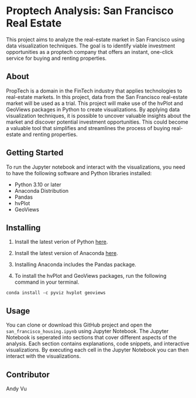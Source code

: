 # Proptech Analysis: San Francisco Real Estate
This project aims to analyze the real-estate market in San Francisco using data visualization techniques. The goal is to identify viable investment opportunities as a proptech company that offers an instant, one-click service for buying and renting properties.

## About
PropTech is a domain in the FinTech industry that applies technologies to real-estate markets. In this project, data from the San Francisco real-estate market will be used as a trial. This project will make use of the hvPlot and GeoViews packages in Python to create visualizations. By applying data visualization techniques, it is possible to uncover valuable insights about the market and discover potential investment opportunities. This could become a valuable tool that simplifies and streamlines the process of buying real-estate and renting properties.  

## Getting Started
To run the Jupyter notebook and interact with the visualizations, you need to have the following software and Python libraries installed:

- Python 3.10 or later
- Anaconda Distribution
- Pandas
- hvPlot
- GeoViews

## Installing
1. Install the latest verion of Python [here](https://www.python.org/downloads/).

2. Install the latest version of Anaconda [here](https://www.anaconda.com/download).

3. Installing Anaconda includes the Pandas package.

4. To install the hvPlot and GeoViews packages, run the following command in your terminal.

```
conda install -c pyviz hvplot geoviews
```

## Usage
You can clone or download this GitHub project and open the `san_francisco_housing.ipynb` using Jupyter Notebook. The Jupyter Notebook is seperated into sections that cover different aspects of the analysis. Each section contains explanations, code snippets, and interactive visualizations. By executing each cell in the Jupyter Notebook you can then interact with the visualizations.

## Contributor
Andy Vu